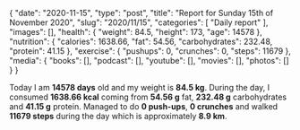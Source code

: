 {
    "date": "2020-11-15",
    "type": "post",
    "title": "Report for Sunday 15th of November 2020",
    "slug": "2020\/11\/15",
    "categories": [
        "Daily report"
    ],
    "images": [],
    "health": {
        "weight": 84.5,
        "height": 173,
        "age": 14578
    },
    "nutrition": {
        "calories": 1638.66,
        "fat": 54.56,
        "carbohydrates": 232.48,
        "protein": 41.15
    },
    "exercise": {
        "pushups": 0,
        "crunches": 0,
        "steps": 11679
    },
    "media": {
        "books": [],
        "podcast": [],
        "youtube": [],
        "movies": [],
        "photos": []
    }
}

Today I am <strong>14578 days</strong> old and my weight is <strong>84.5 kg</strong>. During the day, I consumed <strong>1638.66 kcal</strong> coming from <strong>54.56 g</strong> fat, <strong>232.48 g</strong> carbohydrates and <strong>41.15 g</strong> protein. Managed to do <strong>0 push-ups</strong>, <strong>0 crunches</strong> and walked <strong>11679 steps</strong> during the day which is approximately <strong>8.9 km</strong>.